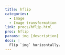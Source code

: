 ```yaml
---
title: hflip
categories: 
  - Image
  - Image transformation
link: procs/hflip.html
proc: hflip
params: img [description]
docs: |
  Flip `img` horizontally.
---
```

